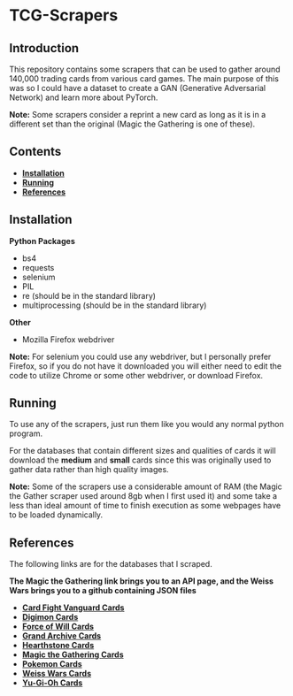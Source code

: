 # TCG-Scrapers

## Introduction

This repository contains some scrapers that can be used to gather around 140,000 trading cards from various card games. The main purpose of this was so I could have a dataset to create a GAN (Generative Adversarial Network) and learn more about PyTorch. 

**Note:** Some scrapers consider a reprint a new card as long as it is in a different set than the original (Magic the Gathering is one of these).

## Contents

- **[Installation](#installation)**
- **[Running](#running)**
- **[References](#references)**

## Installation

**Python Packages**
- bs4
- requests
- selenium
- PIL
- re (should be in the standard library)
- multiprocessing (should be in the standard library)

**Other**
- Mozilla Firefox webdriver

**Note:** For selenium you could use any webdriver, but I personally prefer Firefox, so if you do not have it downloaded you will either need to edit the code to utilize Chrome or some other webdriver, or download Firefox.

## Running

To use any of the scrapers, just run them like you would any normal python program.

For the databases that contain different sizes and qualities of cards it will download the **medium** and **small** cards since this was originally used to gather data rather than high quality images.

**Note:** Some of the scrapers use a considerable amount of RAM (the Magic the Gather scraper used around 8gb when I first used it) and some take a less than ideal amount of time to finish execution as some webpages have to be loaded dynamically.

## References

The following links are for the databases that I scraped.

**The Magic the Gathering link brings you to an API page, and the Weiss Wars brings you to a github containing JSON files**

- **[Card Fight Vanguard Cards](https://vanguardcard.io/packs/)**
- **[Digimon Cards](https://digimoncard.io/packs/)**
- **[Force of Will Cards](https://www.fowtcg.it/en/cardsdb?page=&cardname=&block=ALL&edition=ALL&cardnumber=&ABILITYTEXT=&ATKMIN=0&ATKMAX=2500&DEFMIN=0&DEFMAX=2500&CERCA=cerca#)**
- **[Grand Archive Cards](https://index.gatcg.com/cards?sort=name&page=)**
- **[Hearthstone Cards](https://hearthcard.io/card-database/?&classn=N%2FA&format=Standard&limit=14&offset=0&sort=mana-name)**
- **[Magic the Gathering Cards](https://api.scryfall.com/bulk-data)**
- **[Pokemon Cards](https://pokemoncard.io/packs/)**
- **[Weiss Wars Cards](https://github.com/CCondeluci/WeissSchwarz-ENG-DB/tree/master/DB)**
- **[Yu-Gi-Oh Cards](https://ygoprodeck.com/card-database/?num=100&offset=)**
